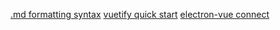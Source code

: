 [.md formatting syntax](https://docs.github.com/en/get-started/writing-on-github/getting-started-with-writing-and-formatting-on-github/basic-writing-and-formatting-syntax#lists)
[vuetify quick start](https://v15.vuetifyjs.com/en/getting-started/quick-start/)
[electron-vue connect](https://github.com/nklayman/vue-cli-plugin-electron-builder/issues/1041)